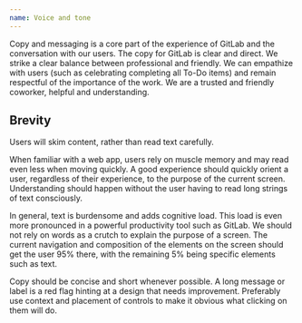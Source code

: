 ```yaml
---
name: Voice and tone
---
```


Copy and messaging is a core part of the experience of GitLab and the conversation with our users. The copy for GitLab is clear and direct. We strike a clear balance between professional and friendly. We can empathize with users (such as celebrating completing all To-Do items) and remain respectful of the importance of the work. We are a trusted and friendly coworker, helpful and understanding.

## Brevity

Users will skim content, rather than read text carefully. 

When familiar with a web app, users rely on muscle memory and may read even less when moving quickly. A good experience should quickly orient a user, regardless of their experience, to the purpose of the current screen. Understanding should happen without the user having to read long strings of text consciously.

In general, text is burdensome and adds cognitive load. This load is even more pronounced in a powerful productivity tool such as GitLab. We should not rely on words as a crutch to explain the purpose of a screen. The current navigation and composition of the elements on the screen should get the user 95% there, with the remaining 5% being specific elements such as text.

Copy should be concise and short whenever possible. A long message or label is a red flag hinting at a design that needs improvement. Preferably use context and placement of controls to make it obvious what clicking on them will do.
